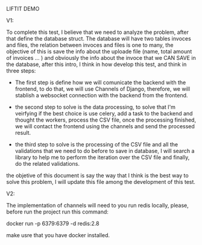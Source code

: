 LIFTIT DEMO

V1:

To complete this test, I believe that we need to analyze the problem, after that define the database struct. The database will have two tables invoces and files, the relation between invoces and files is one to many, the objective of this is save the info about the uploade file (name, total amount of invoices ... ) and obviously the info about the invoce that we CAN SAVE in the database, after this intro, I think in how develop this test, and think in three steps:


- The first step is define how we will comunicate the backend with the frontend, to do that, we will use Channels of Django, therefore, we will stablish a websocket connection with the backend from the frontend. 

- the second step to solve is the data processing, to solve that I'm veirfying if the best choice is use celery, add a task to the backend and thought the workers, process the CSV file, once the processing finished, we will contact the frontend using the channels and send the processed result.

- the third step to solve is the processing of the CSV file and all the validations that we need to do before to save in database, I will search a library to help me to perform the iteration over the CSV file and finally, do the related validations.


the objetive of this document is say the way that I think is the best way to solve this problem, I will update this file among the development of this test.



V2:

The implementation of channels will need to you run redis locally, please, before run the project run this command:

docker run -p 6379:6379 -d redis:2.8

make usre that you have docker installed.